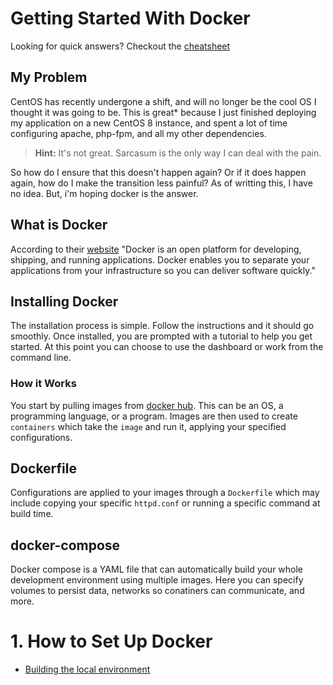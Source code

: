 # Getting Started With Docker
Looking for quick answers? Checkout the [cheatsheet](cheatsheet.md)

## My Problem
CentOS has recently undergone a shift, and will no longer be the cool OS I thought it was going to be. This is great\* because I just finished deploying my application on a new CentOS 8 instance, and spent a lot of time configuring apache, php-fpm, and all my other dependencies. 

> **Hint:**
> It's not great. Sarcasum is the only way I can deal with the pain.

So how do I ensure that this doesn't happen again? Or if it does happen again, how do I make the transition less painful? As of writting this, I have no idea. But, i'm hoping docker is the answer.

## What is Docker
According to their [website](https://docs.docker.com/get-started/overview/) "Docker is an open platform for developing, shipping, and running applications. Docker enables you to separate your applications from your infrastructure so you can deliver software quickly."

## Installing Docker
The installation process is simple. Follow the instructions and it should go smoothly. Once installed, you are prompted with a tutorial to help you get started. At this point you can choose to use the dashboard or work from the command line.

### How it Works
You start by pulling images from [docker hub](https://hub.docker.com/). This can be an OS, a programming language, or a program. Images are then used to create `containers` which take the `image` and run it, applying your specified configurations.

## Dockerfile
Configurations are applied to your images through a `Dockerfile` which may include copying your specific `httpd.conf` or running a specific command at build time.

## docker-compose
Docker compose is a YAML file that can automatically build your whole development environment using multiple images. Here you can specify volumes to persist data, networks so conatiners can communicate, and more. 

# 1. How to Set Up Docker
- [Building the local environment](setup.md)
